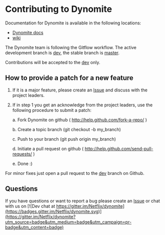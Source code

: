 # Contributing to Dynomite

Documentation for Dynomite is available in the following locations:
- <a href="http://www.dynomitedb.com/docs/" target="_blank">Dynomite docs</a>
- [wiki]( https://github.com/Netflix/dynomite/wiki )

The Dynomite team is following the Gitflow workflow. The active development branch is [dev](https://github.com/Netflix/dynomite/tree/dev), the stable branch is [master](https://github.com/Netflix/dynomite/tree/master).

Contributions will be accepted to the [dev](https://github.com/Netflix/dynomite/tree/dev) only.


## How to provide a patch for a new feature

1. If it is a major feature, please create an [Issue]( https://github.com/Netflix/dynomite/issues ) and discuss with the project leaders. 

2. If in step 1 you get an acknowledge from the project leaders, use the
   following procedure to submit a patch:

    a. Fork Dynomite on github ( http://help.github.com/fork-a-repo/ )

    b. Create a topic branch (git checkout -b my_branch)

    c. Push to your branch (git push origin my_branch)

    d. Initiate a pull request on github ( http://help.github.com/send-pull-requests/ )

    e. Done :)

For minor fixes just open a pull request to the [dev]( https://github.com/Netflix/dynomite/tree/dev ) branch on Github.

## Questions

If you have questions or want to report a bug please create an [Issue]( https://github.com/Netflix/dynomite/issues ) or chat with us on [![Dev chat at https://gitter.im/Netflix/dynomite](https://badges.gitter.im/Netflix/dynomite.svg)](https://gitter.im/Netflix/dynomite?utm_source=badge&utm_medium=badge&utm_campaign=pr-badge&utm_content=badge)


